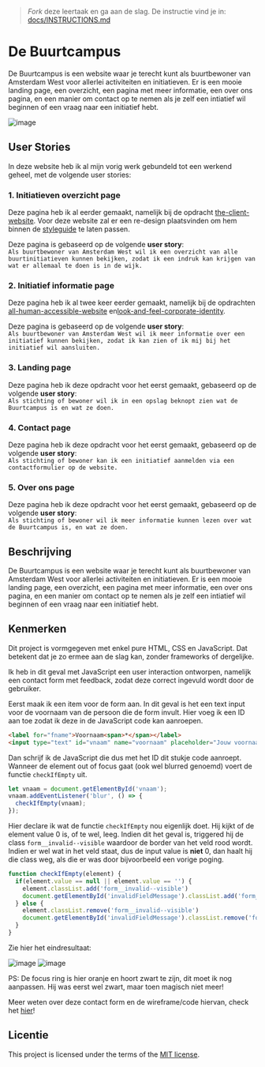 > _Fork_ deze leertaak en ga aan de slag. 
De instructie vind je in: [docs/INSTRUCTIONS.md](docs/INSTRUCTIONS.md)

# De Buurtcampus
<!-- Geef je project een titel en schrijf in één zin wat het is -->
De Buurtcampus is een website waar je terecht kunt als buurtbewoner van Amsterdam West voor allerlei activiteiten en initiatieven. Er is een mooie landing page, een overzicht, een pagina met meer informatie, een over ons pagina, en een manier om contact op te nemen als je zelf een intiatief wil beginnen of een vraag naar een initiatief hebt.

![image](https://github.com/itsValyria/fix-the-flow-interactive-website/assets/76444716/e2a537bf-ed77-4972-9d0b-6cb63249e495)

## User Stories
<!-- Schrijf de user story waar je aan hebt gewerkt  -->
In deze website heb ik al mijn vorig werk gebundeld tot een werkend geheel, met de volgende user stories:

### 1. Initiatieven overzicht page
Deze pagina heb ik al eerder gemaakt, namelijk bij de opdracht [the-client-website](https://github.com/itsValyria/the-client-website). Voor deze website zal er een re-design plaatsvinden om hem binnen de [styleguide](https://github.com/itsValyria/look-and-feel-living-styleguide) te laten passen.

Deze pagina is gebaseerd op de volgende **user story**: <br>
```Als buurtbewoner van Amsterdam West wil ik een overzicht van alle buurtinitiatieven kunnen bekijken, zodat ik een indruk kan krijgen van wat er allemaal te doen is in de wijk.```

### 2. Initiatief informatie page
Deze pagina heb ik al twee keer eerder gemaakt, namelijk bij de opdrachten [all-human-accessible-website](https://github.com/itsValyria/all-human-accessible-website) en[look-and-feel-corporate-identity](https://github.com/itsValyria/look-and-feel-corporate-identity).

Deze pagina is gebaseerd op de volgende **user story**: <br>
```Als buurtbewoner van Amsterdam West wil ik meer informatie over een initiatief kunnen bekijken, zodat ik kan zien of ik mij bij het initiatief wil aansluiten.```

### 3. Landing page
Deze pagina heb ik deze opdracht voor het eerst gemaakt, gebaseerd op de volgende **user story**: <br>
```Als stichting of bewoner wil ik in een opslag beknopt zien wat de Buurtcampus is en wat ze doen.```

### 4. Contact page
Deze pagina heb ik deze opdracht voor het eerst gemaakt, gebaseerd op de volgende **user story**: <br>
```Als stichting of bewoner kan ik een initiatief aanmelden via een contactformulier op de website.```

### 5. Over ons page
Deze pagina heb ik deze opdracht voor het eerst gemaakt, gebaseerd op de volgende **user story**: <br>
```Als stichting of bewoner wil ik meer informatie kunnen lezen over wat de Buurtcampus is, en wat ze doen.```

## Beschrijving
<!-- In de Beschrijving staat hoe je project er uit ziet, hoe het werkt en wat je er mee kan. -->
<!-- Voeg een mooie poster visual toe 📸 -->
<!-- Voeg een link toe naar Github Pages 🌐-->
De Buurtcampus is een website waar je terecht kunt als buurtbewoner van Amsterdam West voor allerlei activiteiten en initiatieven. Er is een mooie landing page, een overzicht, een pagina met meer informatie, een over ons pagina, en een manier om contact op te nemen als je zelf een intiatief wil beginnen of een vraag naar een initiatief hebt.

## Kenmerken
<!-- Bij Kenmerken staat welke technieken zijn gebruikt en hoe. Wat is de HTML structuur? Wat zijn de belangrijkste dingen in CSS? Wat is er met JS gedaan en hoe? -->
Dit project is vormgegeven met enkel pure HTML, CSS en JavaScript. Dat betekent dat je zo ermee aan de slag kan, zonder frameworks of dergelijke.

Ik heb in dit geval met JavaScript een user interaction ontworpen, namelijk een contact form met feedback, zodat deze correct ingevuld wordt door de gebruiker.

Eerst maak ik een item voor de form aan. In dit geval is het een text input voor de voornaam van de persoon die de form invult. Hier voeg ik een ID aan toe zodat ik deze in de JavaScript code kan aanroepen.

```html
<label for="fname">Voornaam<span>*</span></label>
<input type="text" id="vnaam" name="voornaam" placeholder="Jouw voornaam.." required>
```

Dan schrijf ik de JavaScript die dus met het ID dit stukje code aanroept. Wanneer de element out of focus gaat (ook wel blurred genoemd) voert de functie ```checkIfEmpty``` uit.

```js
let vnaam = document.getElementById('vnaam');
vnaam.addEventListener('blur', () => {
  checkIfEmpty(vnaam);
});
```

Hier declare ik wat de functie ```checkIfEmpty``` nou eigenlijk doet. Hij kijkt of de element value 0 is, of te wel, leeg. Indien dit het geval is, triggered hij de class ```form__invalid--visible``` waardoor de border van het veld rood wordt. Indien er wel wat in het veld staat,  dus de input value is **niet** 0, dan haalt hij die class weg, als die er was door bijvoorbeeld een vorige poging.

```js
function checkIfEmpty(element) {
  if(element.value == null || element.value == '') {
    element.classList.add('form__invalid--visible')
    document.getElementById('invalidFieldMessage').classList.add('form__invalid--message');
  } else {
    element.classList.remove('form__invalid--visible')
    document.getElementById('invalidFieldMessage').classList.remove('form__invalid--message');
  }
}
```

Zie hier het eindresultaat:

![image](https://github.com/itsValyria/fix-the-flow-wireflow/assets/76444716/0e8676c8-ab08-44ee-ab27-47b3a8c7fb56)
![image](https://github.com/itsValyria/fix-the-flow-wireflow/assets/76444716/7d128592-9bed-4740-a9ea-7651d3713404)

PS: De focus ring is hier oranje en hoort zwart te zijn, dit moet ik nog aanpassen. Hij was eerst wel zwart, maar toen magisch niet meer!

Meer weten over deze contact form en de wireframe/code hiervan, check het [hier](https://github.com/itsValyria/fix-the-flow-interactive-website/wiki/%F0%9F%8F%97%EF%B8%8F-Bouwen#-07-12-2023--wireflow--contact-pagina)!

## Licentie

This project is licensed under the terms of the [MIT license](./LICENSE).


